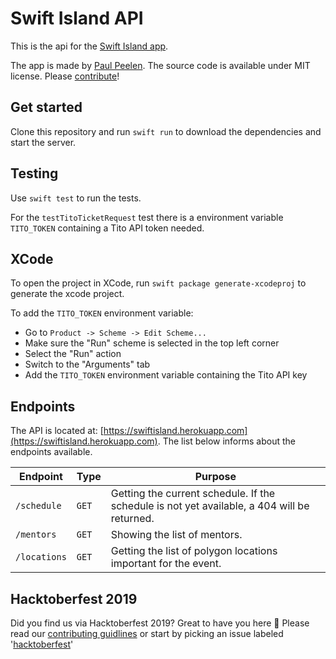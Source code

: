 # Swift Island API

This is the api for the [Swift Island app](https://github.com/SwiftIsland/island-app).

The app is made by [Paul Peelen](https://github.com/ppeelen). The source code is available under MIT license. Please [contribute](CONTRIBUTING.md)!

## Get started

Clone this repository and run `swift run` to download the dependencies and start the server.

## Testing

Use `swift test` to run the tests.

For the `testTitoTicketRequest` test there is a environment variable `TITO_TOKEN` containing a Tito API token needed.

## XCode

To open the project in XCode, run `swift package generate-xcodeproj` to generate the xcode project.

To add the `TITO_TOKEN` environment variable:
- Go to `Product -> Scheme -> Edit Scheme...`
- Make sure the "Run" scheme is selected in the top left corner
- Select the "Run" action
- Switch to the "Arguments" tab
- Add the `TITO_TOKEN` environment variable containing the Tito API key

## Endpoints
The API is located at: [https://swiftisland.herokuapp.com](https://swiftisland.herokuapp.com). The list below informs about the endpoints available.

| Endpoint     | Type  | Purpose                                                                                     |
|--------------|-------|---------------------------------------------------------------------------------------------|
| `/schedule`  | `GET` | Getting the current schedule. If the schedule is not yet available, a 404 will be returned. |
| `/mentors`   | `GET` | Showing the list of mentors.                                                                |
| `/locations` | `GET` | Getting the list of polygon locations important for the event.                              |

## Hacktoberfest 2019
Did you find us via Hacktoberfest 2019? Great to have you here :wave:
Please read our [contributing guidlines](CONTRIBUTING.md) or start by picking an issue labeled '[hacktoberfest](https://github.com/SwiftIsland/SwiftIslandAPI/issues?q=is%3Aopen+is%3Aissue+label%3Ahacktoberfest)'

